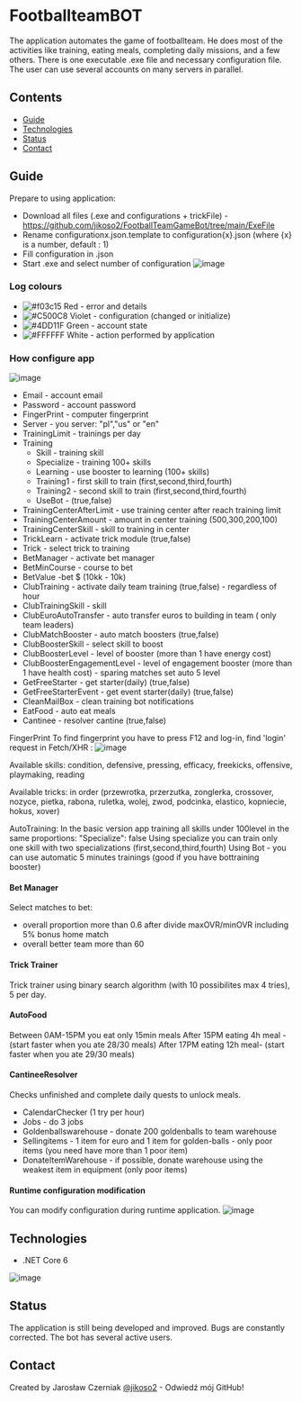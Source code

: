 # FootballteamBOT

The application automates the game of footballteam. He does most of the activities like training, eating meals, completing daily missions, and a few others.
There is one executable .exe file and necessary configuration file.
The user can use several accounts on many servers in parallel.

## Contents
* [Guide](#guide)
* [Technologies](#technologies)
* [Status](#status)
* [Contact](#contact)

## Guide
Prepare to using application:
* Download all files (.exe and configurations + trickFile) - https://github.com/jikoso2/FootballTeamGameBot/tree/main/ExeFile
* Rename configurationx.json.template to configuration{x}.json (where {x} is a number, default : 1)
* Fill configuration in .json
* Start .exe and select number of configuration
![image](https://user-images.githubusercontent.com/69644118/233806073-f6b063cd-e536-40ab-b05e-f24b8822ba34.png)

### Log colours
* ![#f03c15](https://via.placeholder.com/15/f03c15/f03c15.png) Red - error and details
* ![#C500C8](https://via.placeholder.com/15/c500c8/c500c8.png) Violet - configuration (changed or initialize)
* ![#4DD11F](https://via.placeholder.com/15/4dd11f/4dd11f.png) Green - account state
* ![#FFFFFF](https://via.placeholder.com/15/ffffff/ffffff.png) White - action performed by application

### How configure app
![image](https://user-images.githubusercontent.com/69644118/236612244-5956a707-6eed-47dc-9762-f2a08e550c68.png)

* Email - account email
* Password - account password
* FingerPrint - computer fingerprint
* Server - you server: "pl","us" or "en"
* TrainingLimit - trainings per day
* Training
  * Skill - training skill
  * Specialize - training 100+ skills
  * Learning - use booster to learning (100+ skills)
  * Training1 - first skill to train (first,second,third,fourth)
  * Training2 - second skill to train (first,second,third,fourth)
  * UseBot - (true,false)
* TrainingCenterAfterLimit - use training center after reach training limit
* TrainingCenterAmount - amount in center training (500,300,200,100)
* TrainingCenterSkill - skill to training in center
* TrickLearn - activate trick module (true,false)
* Trick - select trick to training
* BetManager - activate bet manager
* BetMinCourse - course to bet
* BetValue -bet $ (10kk - 10k)
* ClubTraining - activate daily team training (true,false) - regardless of hour
* ClubTrainingSkill - skill
* ClubEuroAutoTransfer - auto transfer euros to building in team ( only team leaders)
* ClubMatchBooster - auto match boosters (true,false)
* ClubBoosterSkill - select skill to boost
* ClubBoosterLevel - level of booster (more than 1 have energy cost)
* ClubBoosterEngagementLevel - level of engagement booster (more than 1 have health cost) - sparing matches set auto 5 level
* GetFreeStarter - get starter(daily) (true,false)
* GetFreeStarterEvent - get event starter(daily) (true,false)
* CleanMailBox - clean training bot notifications
* EatFood - auto eat meals
* Cantinee - resolver cantine (true,false)

FingerPrint
To find fingerprint you have to press F12 and log-in, find 'login' request in Fetch/XHR : 
![image](https://user-images.githubusercontent.com/69644118/233737515-f8eec456-3332-4f43-b30e-538449ee6b2b.png)

Available skills: 
condition, defensive, pressing, efficacy, freekicks, offensive, playmaking, reading

Available tricks:
in order (przewrotka, przerzutka, zonglerka, crossover, nozyce, pietka, rabona, ruletka, wolej, zwod, podcinka, elastico, kopniecie, hokus, xover)

AutoTraining:
In the basic version app training all skills under 100level in the same proportions:
"Specialize": false
Using specialize you can train only one skill with two specializations (first,second,third,fourth)
Using Bot - you can use automatic 5 minutes trainings (good if you have bottraining booster)

#### Bet Manager
Select matches to bet:
- overall proportion more than 0.6 after divide maxOVR/minOVR including 5% bonus home match
- overall better team more than 60

#### Trick Trainer
Trick trainer using binary search algorithm (with 10 possibilites max 4 tries), 5 per day.

#### AutoFood
Between 0AM-15PM you eat only 15min meals
After 15PM eating 4h meal - (start faster when you ate 28/30 meals)
After 17PM eating 12h meal- (start faster when you ate 29/30 meals)

#### CantineeResolver
Checks unfinished and complete daily quests to unlock meals.
* CalendarChecker (1 try per hour)
* Jobs - do 3 jobs
* Goldenballswarehouse - donate 200 goldenballs to team warehouse
* Sellingitems - 1 item for euro and 1 item for golden-balls - only poor items (you need have more than 1 poor item)
* DonateItemWarehouse - if possible, donate warehouse using the weakest item in equipment (only poor items)


#### Runtime configuration modification
You can modify configuration during runtime application.
![image](https://user-images.githubusercontent.com/69644118/233854495-1a272a0d-a14e-47d0-9f45-3c5be61debdb.png)

## Technologies

* .NET Core 6

![image](https://user-images.githubusercontent.com/69644118/233805567-ca400c8b-892e-485e-aa44-9a9de58adb1c.png)

## Status

The application is still being developed and improved. Bugs are constantly corrected. The bot has several active users.

## Contact
Created by Jarosław Czerniak [@jikoso2](https://github.com/jikoso2) - Odwiedź mój GitHub!
